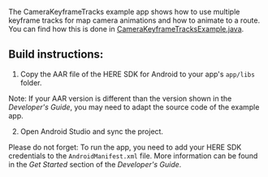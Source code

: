The CameraKeyframeTracks example app shows how to use multiple keyframe tracks for map camera animations and how to animate to a route. You can find how this is done in [CameraKeyframeTracksExample.java](app/src/main/java/com/here/camerakeyframetracks/animations/CameraKeyframeTracksExample.java).

Build instructions:
-------------------

1) Copy the AAR file of the HERE SDK for Android to your app's `app/libs` folder.

Note: If your AAR version is different than the version shown in the _Developer's Guide_, you may need to adapt the source code of the example app.

2) Open Android Studio and sync the project.

Please do not forget: To run the app, you need to add your HERE SDK credentials to the `AndroidManifest.xml` file. More information can be found in the _Get Started_ section of the _Developer's Guide_.
